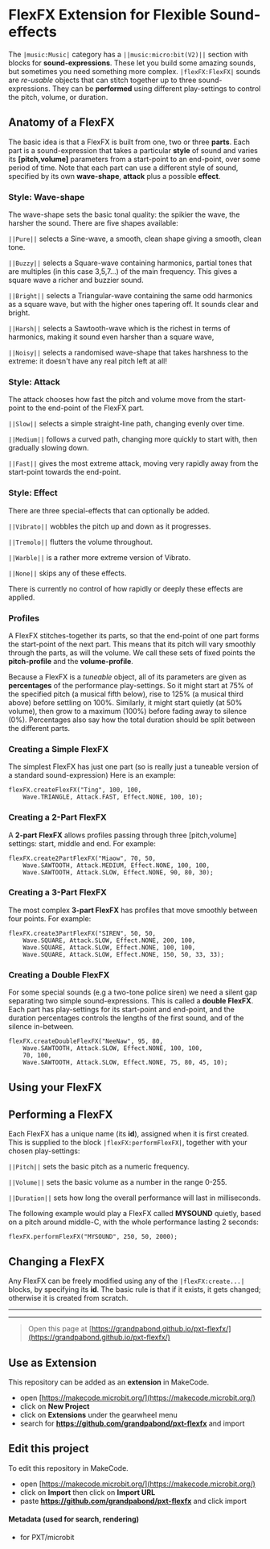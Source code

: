 # FlexFX Extension  for  Flexible Sound-effects
The ``|music:Music|`` category has a ``||music:micro:bit(V2)||`` section with blocks for **sound-expressions**. 
These let you build some amazing sounds, but sometimes you need something more complex.
``|flexFX:FlexFX|`` sounds are *re-usable* objects that can stitch together up to three sound-expressions.
They can be **performed** using different play-settings to control the pitch, volume, or duration.

## Anatomy of a FlexFX
The basic idea is that a FlexFX is built from one, two or three **parts**.
Each part is a sound-expression that takes a particular **style** of sound and varies its **[pitch,volume]** 
parameters from a start-point to an end-point, over some period of time. Note that each part can use a different 
style of sound, specified by its own **wave-shape**, **attack** plus a possible **effect**.

### Style: Wave-shape
The wave-shape sets the basic tonal quality: the spikier the wave, the harsher the sound. There are five shapes available:

``||Pure||`` selects a Sine-wave, a smooth, clean shape giving a smooth, clean tone.

``||Buzzy||`` selects a Square-wave containing harmonics, partial tones that are multiples (in this case 3,5,7...) of the main frequency. This gives a square wave a richer and buzzier sound.

``||Bright||`` selects a Triangular-wave containing the same odd harmonics as a square wave, but with the higher ones tapering off. It sounds clear and bright.

``||Harsh||`` selects a Sawtooth-wave which is the richest in terms of harmonics, making it sound even harsher than a square wave,

``||Noisy||`` selects a randomised wave-shape that takes harshness to the extreme: it doesn't have any real pitch left at all!

### Style: Attack
The attack chooses how fast the pitch and volume move from the start-point to the end-point of the FlexFX part.

``||Slow||`` selects a simple straight-line path, changing evenly over time.

``||Medium||`` follows a curved path, changing more quickly to start with, then gradually slowing down.

``||Fast||`` gives the most extreme attack, moving very rapidly away from the start-point towards the end-point. 

### Style: Effect
There are three special-effects that can optionally be added.

``||Vibrato||`` wobbles the pitch up and down as it progresses.

``||Tremolo||`` flutters the volume throughout.

``||Warble||`` is a rather more extreme version of Vibrato.

``||None||`` skips any of these effects.

There is currently no control of how rapidly or deeply these effects are applied.

### Profiles
A FlexFX stitches-together its parts, so that the end-point of one part forms the start-point of the next part.
This means that its pitch will vary smoothly through the parts, as will the volume. 
We call these sets of fixed points the **pitch-profile** and the **volume-profile**.

Because a FlexFX is a *tuneable* object, all of its parameters are given as **percentages** of the performance play-settings.
So it might start at 75% of the specified pitch (a musical fifth below), rise to 125% (a musical third above) before settling on 100%.
Similarly, it might start quietly (at 50% volume), then grow to a maximum (100%) before fading away to silence (0%).
Percentages also say how the total duration should be split between the different parts. 

### Creating a Simple FlexFX
The simplest FlexFX has just one part (so is really just a tuneable version of a standard sound-expression)
Here is an example:
```block
flexFX.createFlexFX("Ting", 100, 100,
    Wave.TRIANGLE, Attack.FAST, Effect.NONE, 100, 10);
```

### Creating a 2-Part FlexFX
A **2-part FlexFX** allows profiles passing through three [pitch,volume] settings: start, middle and end.
For example:
```block
flexFX.create2PartFlexFX("Miaow", 70, 50,
    Wave.SAWTOOTH, Attack.MEDIUM, Effect.NONE, 100, 100,
    Wave.SAWTOOTH, Attack.SLOW, Effect.NONE, 90, 80, 30);
```

### Creating a 3-Part FlexFX
The most complex **3-part FlexFX** has profiles that move smoothly between four points.
For example:
```block
flexFX.create3PartFlexFX("SIREN", 50, 50,
    Wave.SQUARE, Attack.SLOW, Effect.NONE, 200, 100,
    Wave.SQUARE, Attack.SLOW, Effect.NONE, 100, 100,
    Wave.SQUARE, Attack.SLOW, Effect.NONE, 150, 50, 33, 33);
```

### Creating a Double FlexFX
For some special sounds (e.g a two-tone police siren) we need a silent gap separating two simple sound-expressions.
This is called a **double FlexFX**. Each part has play-settings for its start-point and end-point, 
and the duration percentages controls the lengths of the first sound, and of the silence in-between.

```block
flexFX.createDoubleFlexFX("NeeNaw", 95, 80,
    Wave.SAWTOOTH, Attack.SLOW, Effect.NONE, 100, 100,
    70, 100,
    Wave.SAWTOOTH, Attack.SLOW, Effect.NONE, 75, 80, 45, 10);
```

## Using your FlexFX 

## Performing a FlexFX 
Each FlexFX has a unique name (its **id**), assigned when it is first created. 
This is supplied to the block ``|flexFX:performFlexFX|``, together with your chosen play-settings:

``||Pitch||`` sets the basic pitch as a numeric frequency.

``||Volume||`` sets the basic volume as a number in the range 0-255.

``||Duration||`` sets how long the overall performance will last in milliseconds.

The following example would play a FlexFX called **MYSOUND** quietly, based on a pitch around middle-C, 
with the whole performance lasting 2 seconds:
```block
flexFX.performFlexFX("MYSOUND", 250, 50, 2000);
```

## Changing a FlexFX
Any FlexFX can be freely modified using any of the ``|flexFX:create...|`` blocks, by specifying its **id**. 
The basic rule is that if it exists, it gets changed; otherwise it is created from scratch.

-----------------------------------------------------------------------
-----------------------------------------------------------------------



> Open this page at [https://grandpabond.github.io/pxt-flexfx/](https://grandpabond.github.io/pxt-flexfx/)

## Use as Extension

This repository can be added as an **extension** in MakeCode.

* open [https://makecode.microbit.org/](https://makecode.microbit.org/)
* click on **New Project**
* click on **Extensions** under the gearwheel menu
* search for **https://github.com/grandpabond/pxt-flexfx** and import

## Edit this project

To edit this repository in MakeCode.

* open [https://makecode.microbit.org/](https://makecode.microbit.org/)
* click on **Import** then click on **Import URL**
* paste **https://github.com/grandpabond/pxt-flexfx** and click import

#### Metadata (used for search, rendering)

* for PXT/microbit
<script src="https://makecode.com/gh-pages-embed.js"></script><script>makeCodeRender("{{ site.makecode.home_url }}", "{{ site.github.owner_name }}/{{ site.github.repository_name }}");</script>
